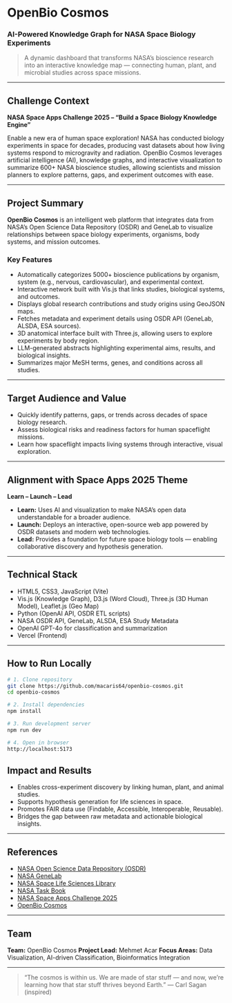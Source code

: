 # OpenBio Cosmos

### AI-Powered Knowledge Graph for NASA Space Biology Experiments

> A dynamic dashboard that transforms NASA’s bioscience research into an interactive knowledge map — connecting human, plant, and microbial studies across space missions.

---

## Challenge Context

**NASA Space Apps Challenge 2025 – “Build a Space Biology Knowledge Engine”**

Enable a new era of human space exploration! NASA has conducted biology experiments in space for decades, producing vast datasets about how living systems respond to microgravity and radiation. OpenBio Cosmos leverages artificial intelligence (AI), knowledge graphs, and interactive visualization to summarize 600+ NASA bioscience studies, allowing scientists and mission planners to explore patterns, gaps, and experiment outcomes with ease.

---

## Project Summary

**OpenBio Cosmos** is an intelligent web platform that integrates data from NASA’s Open Science Data Repository (OSDR) and GeneLab to visualize relationships between space biology experiments, organisms, body systems, and mission outcomes.

### Key Features

- Automatically categorizes 5000+ bioscience publications by organism, system (e.g., nervous, cardiovascular), and experimental context.
- Interactive network built with Vis.js that links studies, biological systems, and outcomes.
- Displays global research contributions and study origins using GeoJSON maps.
- Fetches metadata and experiment details using OSDR API (GeneLab, ALSDA, ESA sources).
- 3D anatomical interface built with Three.js, allowing users to explore experiments by body region.
- LLM-generated abstracts highlighting experimental aims, results, and biological insights.
- Summarizes major MeSH terms, genes, and conditions across all studies.

---

## Target Audience and Value

- Quickly identify patterns, gaps, or trends across decades of space biology research.
- Assess biological risks and readiness factors for human spaceflight missions.
- Learn how spaceflight impacts living systems through interactive, visual exploration.

---

## Alignment with Space Apps 2025 Theme

**Learn – Launch – Lead**

* **Learn:** Uses AI and visualization to make NASA’s open data understandable for a broader audience.
* **Launch:** Deploys an interactive, open-source web app powered by OSDR datasets and modern web technologies.
* **Lead:** Provides a foundation for future space biology tools — enabling collaborative discovery and hypothesis generation.

---

## Technical Stack

- HTML5, CSS3, JavaScript (Vite)
- Vis.js (Knowledge Graph), D3.js (Word Cloud), Three.js (3D Human Model), Leaflet.js (Geo Map)
- Python (OpenAI API, OSDR ETL scripts)
- NASA OSDR API, GeneLab, ALSDA, ESA Study Metadata
- OpenAI GPT-4o for classification and summarization
- Vercel (Frontend)

---

## How to Run Locally

```bash
# 1. Clone repository
git clone https://github.com/macaris64/openbio-cosmos.git
cd openbio-cosmos

# 2. Install dependencies
npm install

# 3. Run development server
npm run dev

# 4. Open in browser
http://localhost:5173
```

## Impact and Results

* Enables cross-experiment discovery by linking human, plant, and animal studies.
* Supports hypothesis generation for life sciences in space.
* Promotes FAIR data use (Findable, Accessible, Interoperable, Reusable).
* Bridges the gap between raw metadata and actionable biological insights.

---

## References

* [NASA Open Science Data Repository (OSDR)](https://osdr.nasa.gov/bio/)
* [NASA GeneLab](https://genelab.nasa.gov/)
* [NASA Space Life Sciences Library](https://www.nasa.gov/centers/ames/research/space-life-sciences-library/)
* [NASA Task Book](https://taskbook.nasaprs.com/)
* [NASA Space Apps Challenge 2025](https://www.spaceappschallenge.org/2025/challenges/build-a-space-biology-knowledge-engine/)
* [OpenBio Cosmos](https://www.spaceappschallenge.org/2025/find-a-team/habcraft/)

---

## Team

**Team:** OpenBio Cosmos
**Project Lead:** Mehmet Acar
**Focus Areas:** Data Visualization, AI-driven Classification, Bioinformatics Integration

---

> “The cosmos is within us. We are made of star stuff — and now, we’re learning how that star stuff thrives beyond Earth.”
> — Carl Sagan (inspired)
